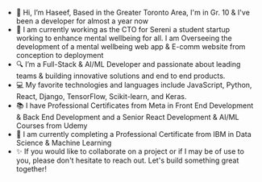 - 👋 Hi, I’m Haseef, Based in the Greater Toronto Area, I'm in Gr. 10 & I've been a developer for almost a year now
- 🌟 I am currently working as the CTO for Sereni a student startup working to enhance mental wellbeing for all. I am Overseeing the development of a mental wellbeing web app & E-comm website from conception to deployment
- 🔍 I’m a Full-Stack & AI/ML Developer and passionate about leading teams & building innovative solutions and end to end products.
- 💻 My favorite technologies and languages include JavaScript, Python, React, Django, TensorFlow, Scikit-learn, and Keras.
- 📚 I have Professional Certificates from Meta in Front End Development & Back End Development and a Senior React Development & AI/ML Courses from Udemy
- 🌴 I am currently completing a Professional Certificate from IBM in Data Science & Machine Learning
- ✨ If you would like to collaborate on a project or if I may be of use to you, please don't hesitate to reach out. Let's build something great together!
<!---
HaseefMi/HaseefMi is a ✨ special ✨ repository because its `README.md` (this file) appears on your GitHub profile.
You can click the Preview link to take a look at your changes.
--->
